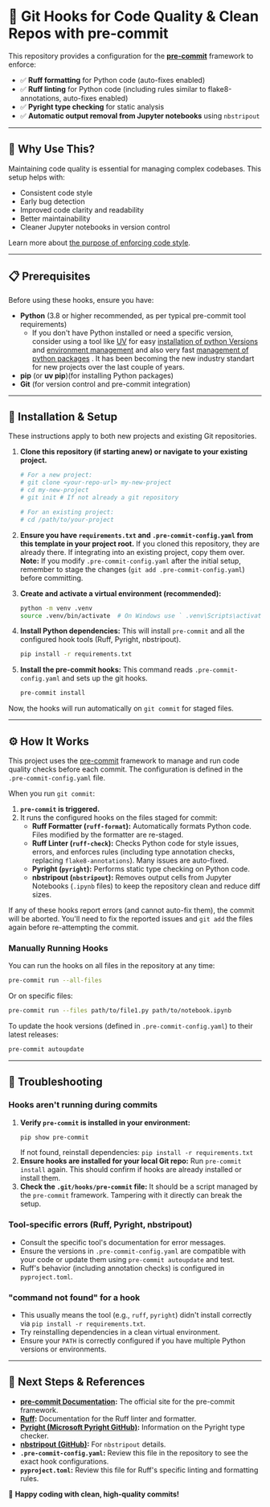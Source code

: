 # **🚀 Git Hooks for Code Quality & Clean Repos with pre-commit**

This repository provides a configuration for the **[pre-commit](https://pre-commit.com/)** framework to enforce:
- ✅ **Ruff formatting** for Python code (auto-fixes enabled)
- ✅ **Ruff linting** for Python code (including rules similar to flake8-annotations, auto-fixes enabled)
- ✅ **Pyright type checking** for static analysis
- ✅ **Automatic output removal from Jupyter notebooks** using `nbstripout`

---

## **📌 Why Use This?**
Maintaining code quality is essential for managing complex codebases. This setup helps with:
- Consistent code style
- Early bug detection
- Improved code clarity and readability
- Better maintainability
- Cleaner Jupyter notebooks in version control

Learn more about [the purpose of enforcing code style](What_is_the_Purpose_of_CodeStyle?.md).

---
## **📋 Prerequisites**
Before using these hooks, ensure you have:
- **Python** (3.8 or higher recommended, as per typical pre-commit tool requirements)
   *   If you don't have Python installed or need a specific version, consider using a tool like [UV](https://github.com/astral-sh/uv) for easy [installation of python Versions](https://docs.astral.sh/uv/concepts/python-versions/) and [environment management](https://docs.astral.sh/uv/pip/environments/)  and also very fast [management of python packages](https://docs.astral.sh/uv/pip/packages/) . It has been becoming the  new industry standart for new projects over the last couple of years. 
- **pip** (or **uv pip**)(for installing Python packages)
- **Git** (for version control and pre-commit integration)

---

## **🚀 Installation & Setup**

These instructions apply to both new projects and existing Git repositories.

1.  **Clone this repository (if starting anew) or navigate to your existing project.**
    ```sh
    # For a new project:
    # git clone <your-repo-url> my-new-project
    # cd my-new-project
    # git init # If not already a git repository

    # For an existing project:
    # cd /path/to/your-project
    ```

2.  **Ensure you have `requirements.txt` and `.pre-commit-config.yaml` from this template in your project root.**
    If you cloned this repository, they are already there. If integrating into an existing project, copy them over.
    **Note:** If you modify `.pre-commit-config.yaml` after the initial setup, remember to stage the changes (`git add .pre-commit-config.yaml`) before committing.

3.  **Create and activate a virtual environment (recommended):**
    ```sh
    python -m venv .venv
    source .venv/bin/activate  # On Windows use ` .venv\Scripts\activate`
    ```

4.  **Install Python dependencies:**
    This will install `pre-commit` and all the configured hook tools (Ruff, Pyright, nbstripout).
    ```sh
    pip install -r requirements.txt
    ```

5.  **Install the pre-commit hooks:**
    This command reads `.pre-commit-config.yaml` and sets up the git hooks.
    ```sh
    pre-commit install
    ```

Now, the hooks will run automatically on `git commit` for staged files.

---
## **⚙️ How It Works**

This project uses the [pre-commit](https://pre-commit.com/) framework to manage and run code quality checks before each commit. The configuration is defined in the `.pre-commit-config.yaml` file.

When you run `git commit`:
1.  **`pre-commit` is triggered.**
2.  It runs the configured hooks on the files staged for commit:
    *   **Ruff Formatter (`ruff-format`):** Automatically formats Python code. Files modified by the formatter are re-staged.
    *   **Ruff Linter (`ruff-check`):** Checks Python code for style issues, errors, and enforces rules (including type annotation checks, replacing `flake8-annotations`). Many issues are auto-fixed.
    *   **Pyright (`pyright`):** Performs static type checking on Python code.
    *   **nbstripout (`nbstripout`):** Removes output cells from Jupyter Notebooks (`.ipynb` files) to keep the repository clean and reduce diff sizes.

If any of these hooks report errors (and cannot auto-fix them), the commit will be aborted. You'll need to fix the reported issues and `git add` the files again before re-attempting the commit.

### **Manually Running Hooks**

You can run the hooks on all files in the repository at any time:
```sh
pre-commit run --all-files
```
Or on specific files:
```sh
pre-commit run --files path/to/file1.py path/to/notebook.ipynb
```

To update the hook versions (defined in `.pre-commit-config.yaml`) to their latest releases:
```sh
pre-commit autoupdate
```

---

## **🔧 Troubleshooting**

### **Hooks aren't running during commits**
1.  **Verify `pre-commit` is installed in your environment:**
    ```sh
    pip show pre-commit
    ```
    If not found, reinstall dependencies: `pip install -r requirements.txt`
2.  **Ensure hooks are installed for your local Git repo:**
    Run `pre-commit install` again. This should confirm if hooks are already installed or install them.
3.  **Check the `.git/hooks/pre-commit` file:**
    It should be a script managed by the `pre-commit` framework. Tampering with it directly can break the setup.

### **Tool-specific errors (Ruff, Pyright, nbstripout)**
-   Consult the specific tool's documentation for error messages.
-   Ensure the versions in `.pre-commit-config.yaml` are compatible with your code or update them using `pre-commit autoupdate` and test.
-   Ruff's behavior (including annotation checks) is configured in `pyproject.toml`.

### **"command not found" for a hook**
-   This usually means the tool (e.g., `ruff`, `pyright`) didn't install correctly via `pip install -r requirements.txt`.
-   Try reinstalling dependencies in a clean virtual environment.
-   Ensure your `PATH` is correctly configured if you have multiple Python versions or environments.

---

## **🔗 Next Steps & References**
-   **[pre-commit Documentation](https://pre-commit.com/):** The official site for the pre-commit framework.
-   **[Ruff](https://docs.astral.sh/ruff/):** Documentation for the Ruff linter and formatter.
-   **[Pyright (Microsoft Pyright GitHub)](https://github.com/microsoft/pyright):** Information on the Pyright type checker.
-   **[nbstripout (GitHub)](https://github.com/kynan/nbstripout):** For `nbstripout` details.
-   **`.pre-commit-config.yaml`:** Review this file in the repository to see the exact hook configurations.
-   **`pyproject.toml`:** Review this file for Ruff's specific linting and formatting rules.

🚀 **Happy coding with clean, high-quality commits!**
